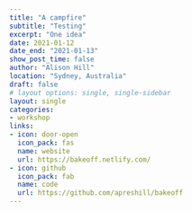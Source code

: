 ```yaml
---
title: "A campfire"
subtitle: "Testing"
excerpt: "One idea"
date: 2021-01-12
date_end: "2021-01-13"
show_post_time: false
author: "Alison Hill"
location: "Sydney, Australia"
draft: false
# layout options: single, single-sidebar
layout: single
categories:
- workshop
links:
- icon: door-open
  icon_pack: fas
  name: website
  url: https://bakeoff.netlify.com/
- icon: github
  icon_pack: fab
  name: code
  url: https://github.com/apreshill/bakeoff
---
```


